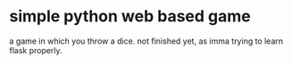 # simple python web based game
a game in which you throw a dice.
not finished yet, as imma trying
to learn flask properly.